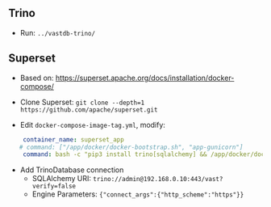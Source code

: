## Trino

- Run: `../vastdb-trino/`

## Superset

- Based on: https://superset.apache.org/docs/installation/docker-compose/

- Clone Superset: `git clone --depth=1  https://github.com/apache/superset.git`

- Edit `docker-compose-image-tag.yml`, modify:

```yml
    container_name: superset_app
   # command: ["/app/docker/docker-bootstrap.sh", "app-gunicorn"]
    command: bash -c "pip3 install trino[sqlalchemy] && /app/docker/docker-bootstrap.sh app-gunicorn"
```

- Add TrinoDatabase connection
  - SQLAlchemy URI: `trino://admin@192.168.0.10:443/vast?verify=false`
  - Engine Parameters: `{"connect_args":{"http_scheme":"https"}}`
